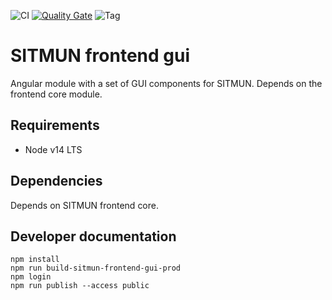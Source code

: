 ![CI](https://github.com/sitmun/sitmun-frontend-core/workflows/CI/badge.svg)
[![Quality Gate](https://sonarcloud.io/api/project_badges/measure?project=org.sitmun:sitmun-frontend-gui&metric=alert_status)](https://sonarcloud.io/dashboard?id=org.sitmun:sitmun-frontend-gui)
![Tag](https://img.shields.io/github/v/tag/sitmun/sitmun-frontend-gui)

# SITMUN frontend gui
Angular module with a set of GUI components  for SITMUN. Depends on the frontend core module.


## Requirements

- Node v14 LTS

## Dependencies

Depends on SITMUN frontend core.

## Developer documentation

```shell
npm install
npm run build-sitmun-frontend-gui-prod
npm login 
npm run publish --access public
```

